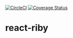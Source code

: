 [![CircleCI](https://circleci.com/gh/tolumide-ng/react-riby.svg?style=svg)](https://circleci.com/gh/tolumide-ng/react-riby)
[![Coverage Status](https://coveralls.io/repos/github/tolumide-ng/react-riby/badge.svg?branch=develop)](https://coveralls.io/github/tolumide-ng/react-riby?branch=develop)

# react-riby
